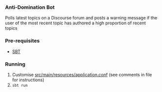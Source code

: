 ### Anti-Domination Bot

Polls latest topics on a Discourse forum and posts a warning message if the user of the most recent topic has authored
a high proportion of recent topics

### Pre-requisites

* [SBT](https://www.scala-sbt.org/)

### Running

1. Customise [src/main/resources/application.conf](src/main/resources/application.conf) 
(see comments in file for instructions)
1. `sbt run`
 